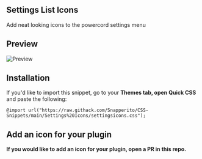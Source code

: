 ## Settings List Icons
Add neat looking icons to the powercord settings menu

## Preview
![Preview](https://cdn.discordapp.com/attachments/756986970231668847/761772295726694420/unknown.png)

## Installation
If you'd like to import this snippet, go to your **Themes tab, open Quick CSS** and paste the following:
```
@import url("https://raw.githack.com/Snapperito/CSS-Snippets/main/Settings%20Icons/settingsicons.css");
```

## Add an icon for your plugin
**If you would like to add an icon for your plugin, open a PR in this repo.**